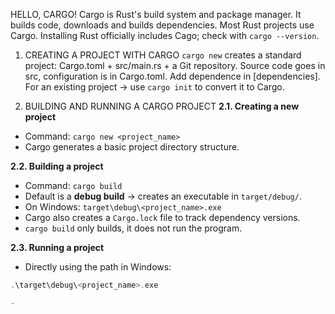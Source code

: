 HELLO, CARGO!
Cargo is Rust's build system and package manager. It builds code,
downloads and builds dependencies. Most Rust projects use Cargo.
Installing Rust officially includes Cago; check with `cargo --version`.

1. CREATING A PROJECT WITH CARGO
`cargo new` creates a standard project: Cargo.toml + src/main.rs + a Git repository.
Source code goes in src, configuration is in Cargo.toml. Add dependence in [dependencies].
For an existing project -> use `cargo init` to convert it to Cargo.

2. BUILDING AND RUNNING A CARGO PROJECT
**2.1. Creating a new project**
- Command: `cargo new <project_name>`
- Cargo generates a basic project directory structure.

**2.2. Building a project**
- Command: `cargo build`
- Default is a **debug build** -> creates an executable in `target/debug/`.
- On Windows: `target\debug\<project_name>.exe`
- Cargo also creates a `Cargo.lock` file to track dependency versions.
- `cargo build` only builds, it does not run the program.

**2.3. Running a project**
- Directly using the path in Windows:
```rust
.\target\debug\<project_name>.exe

- 